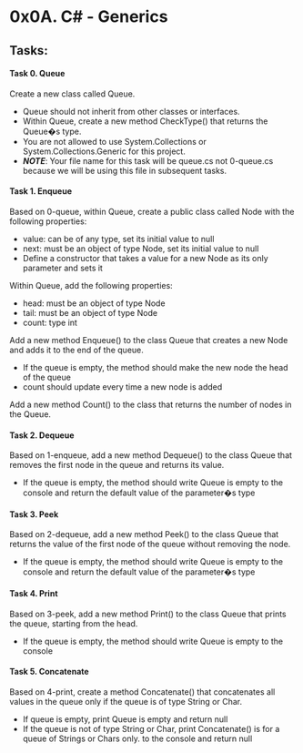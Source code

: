 # 0x0A. C# - Generics

## Tasks:

#### Task 0. Queue
Create a new class called Queue<T>.

* Queue<T> should not inherit from other classes or interfaces.
* Within Queue<T>, create a new method CheckType() that returns the Queue�s type.
* You are not allowed to use System.Collections or System.Collections.Generic for this project.
* <i><b>NOTE</b></i>: Your file name for this task will be queue.cs not 0-queue.cs because we will be using this file in subsequent tasks.

#### Task 1. Enqueue
Based on 0-queue, within Queue<T>, create a public class called Node with the following properties:

* value: can be of any type, set its initial value to null
* next: must be an object of type Node, set its initial value to null
* Define a constructor that takes a value for a new Node as its only parameter and sets it

Within Queue<T>, add the following properties:

* head: must be an object of type Node
* tail: must be an object of type Node
* count: type int

Add a new method Enqueue() to the class Queue that creates a new Node and adds it to the end of the queue.

* If the queue is empty, the method should make the new node the head of the queue
* count should update every time a new node is added

Add a new method Count() to the class that returns the number of nodes in the Queue.

#### Task 2. Dequeue
Based on 1-enqueue, add a new method Dequeue() to the class Queue<T> that removes the first node in the queue and returns its value.

* If the queue is empty, the method should write Queue is empty to the console and return the default value of the parameter�s type

#### Task 3. Peek
Based on 2-dequeue, add a new method Peek() to the class Queue<T> that returns the value of the first node of the queue without removing the node.

* If the queue is empty, the method should write Queue is empty to the console and return the default value of the parameter�s type

#### Task 4. Print
Based on 3-peek, add a new method Print() to the class Queue<T> that prints the queue, starting from the head.

* If the queue is empty, the method should write Queue is empty to the console

#### Task 5. Concatenate
Based on 4-print, create a method Concatenate() that concatenates all values in the queue only if the queue is of type String or Char.

* If queue is empty, print Queue is empty and return null
* If the queue is not of type String or Char, print Concatenate() is for a queue of Strings or Chars only. to the console and return null